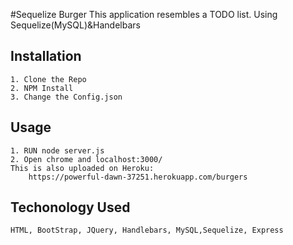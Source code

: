 
#Sequelize Burger
This application resembles a TODO list. Using Sequelize(MySQL)&Handelbars
## Installation
	1. Clone the Repo
	2. NPM Install
	3. Change the Config.json
## Usage
	1. RUN node server.js
	2. Open chrome and localhost:3000/
	This is also uploaded on Heroku: 
	    https://powerful-dawn-37251.herokuapp.com/burgers
## Techonology Used
	HTML, BootStrap, JQuery, Handlebars, MySQL,Sequelize, Express

